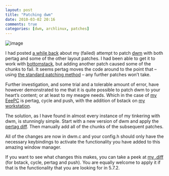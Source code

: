```yaml
---
layout: post
title: "Patching dwm"
date: 2010-03-02 20:16
comments: true
categories: [dwm, archlinux, patches]
---
```

![image](http://dl.dropbox.com/u/261312/Blog-images/patching-dwm.png)

I had posted [a while back](http://jasonwryan.com/2009-12-19-patching-dwm-with-pertag-and-bstack "Patching dwm with pertag & bstack")
about my (failed) attempt to patch [dwm](http://dwm.suckless.org "dwm homepage") 
with both pertag and some of the other layout patches. I had been able to get it to work with
[bottomstack](http://dwm.suckless.org/patches/bottom_stack "dwm wiki: bstack"),
but adding another patch caused some of the chunks to fail. It seems
pertag moves the code around to the point that – using 
[the standard patching method](http://dwm.suckless.org/patches/ "patches: dwm wiki") –
any further patches won’t take.

Further investigation, and some trial and a tolerable amount of error,
have however demonstrated to me that it is quite possible to patch dwm
to your heart’s content; or at least to my meagre needs. Which in the
case of [my EeePC](http://dl.dropbox.com/u/261312/Configs/index.html "EeePC configs")
is pertag, cycle and push, with the addition of bstack on 
[my workstation](https://bitbucket.org/jasonwryan/workstation/src/ "Workstation configs").

The solution, as I have found in almost every instance of my tinkering
with dwm, is stunningly simple. Start with a new version of dwm and
apply the 
[pertag diff](http://dwm.suckless.org/patches/pertag "dwm wiki: pertag"). Then
manually add all of the chunks of the subsequent patches.

All of the changes are now in dwm.c and your config.h should only have
the necessary keybindings to activate the functionality you have added
to this amazing window manager.

If you want to see what changes this makes, you can take a peek at 
[my .diff](https://bitbucket.org/jasonwryan/workstation/src/tip/dwm-5.7.2-2/ "diff in mercurial repo")
(for bstack, cycle, pertag and push). You are equally welcome to apply
it if that is the functionality that you are looking for in 5.7.2.
